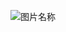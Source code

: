 

![图片名称](https://ss0.bdstatic.com/70cFuHSh_Q1YnxGkpoWK1HF6hhy/it/u=624832100,1513904654&fm=26&gp=0.jpg)
